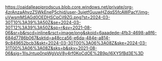 https://oaidalleapiprodscus.blob.core.windows.net/private/org-4zrAnzaAhvzZ5WkEneP5chjd/user-3ujetfGuuwHZdqS5fcAWPacY/img-uVwsmMSAGd0OEDHSCpCjI9ZG.png?st=2024-03-30T10%3A39%3A50Z&se=2024-03-30T12%3A39%3A50Z&sp=r&sv=2021-08-06&sr=b&rscd=inline&rsct=image/png&skoid=6aaadede-4fb3-4698-a8f6-684d7786b067&sktid=a48cca56-e6da-484e-a814-9c849652bcb3&skt=2024-03-30T00%3A06%3A08Z&ske=2024-03-31T00%3A06%3A08Z&sks=b&skv=2021-08-06&sig=1llsJntup0npWgVpV8y4rf0KoCdOE%2B9p/l6XY5fBd3E%3D